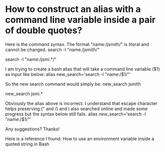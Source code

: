 
# How to construct an alias with a command line variable inside a pair of double quotes?

Here is the command syntax. The format "name:/jsmith/" is literal and cannot be changed.
search -l "name:/jsmith/"

search -l "name:/jsmi.*/"

I am trying to create a bash alias that will take a command line variable ($1) as input like below:
alias new_search='search -l "name:/$1/"'

So the new search command would simply be:
new_search jsmith

new_search jsmi.*

Obviously the alias above is incorrect.
I understand that escape character helps preserving (" and /) and I also searched online and made some progress but the syntax below still fails.
alias new_search='search -l \"name:\/$1\/\"'

Any suggestions? Thanks!

Here is a reference I found: How to use an environment variable inside a quoted string in Bash


        